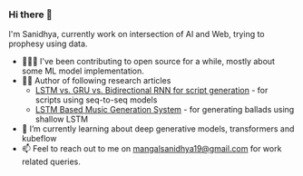 ### Hi there 👋

I'm Sanidhya, currently work on intersection of AI and Web, trying to prophesy using data.

- 👨🏻‍💻 I've been contributing to open source for a while, mostly about some ML model implementation. 
- ✍🏻 Author of following research articles
  - [LSTM vs. GRU vs. Bidirectional RNN for script generation](https://arxiv.org/abs/1908.04332) - for scripts using seq-to-seq models  
  - [LSTM Based Music Generation System](https://arxiv.org/abs/1908.01080) - for generating ballads using shallow LSTM
- 🌱 I’m currently learning about deep generative models, transformers and kubeflow
- 📫 Feel to reach out to me on <mangalsanidhya19@gmail.com> for work related queries.
<!--
**sanidhyamangal/sanidhyamangal** is a ✨ _special_ ✨ repository because its `README.md` (this file) appears on your GitHub profile.

Here are some ideas to get you started:

- 🔭 I’m currently working on ...
- 🌱 I’m currently learning ...
- 👯 I’m looking to collaborate on ...
- 🤔 I’m looking for help with ...
- 💬 Ask me about ...
- 📫 How to reach me: ...
- 😄 Pronouns: ...
- ⚡ Fun fact: ...
-->
